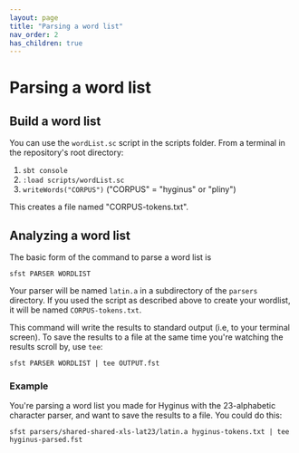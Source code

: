 ```yaml
---
layout: page
title: "Parsing a word list"
nav_order: 2
has_children: true
---
```




# Parsing a word list

## Build a word list

You can use the `wordList.sc` script in the scripts folder.  From a terminal in the repository's root directory:

1. `sbt console`
2. `:load scripts/wordList.sc`
3. `writeWords("CORPUS")` ("CORPUS" = "hyginus" or "pliny")

This creates a file named "CORPUS-tokens.txt".

## Analyzing a word list

The basic form of the command to parse a word list is

`sfst PARSER WORDLIST`

Your parser will be named `latin.a` in a subdirectory of the `parsers` directory.  If you used the script as described above to create your wordlist, it will be named `CORPUS-tokens.txt`.

This command will write the results to standard output (i.e, to your terminal screen).  To save the results to a file at the same time you're watching the results scroll by, use `tee`:

`sfst PARSER WORDLIST | tee OUTPUT.fst`

### Example

You're parsing a word list you made for Hyginus with the 23-alphabetic character parser, and want to save the results to a file.  You could do this:


`sfst parsers/shared-shared-xls-lat23/latin.a hyginus-tokens.txt
 | tee hyginus-parsed.fst`
